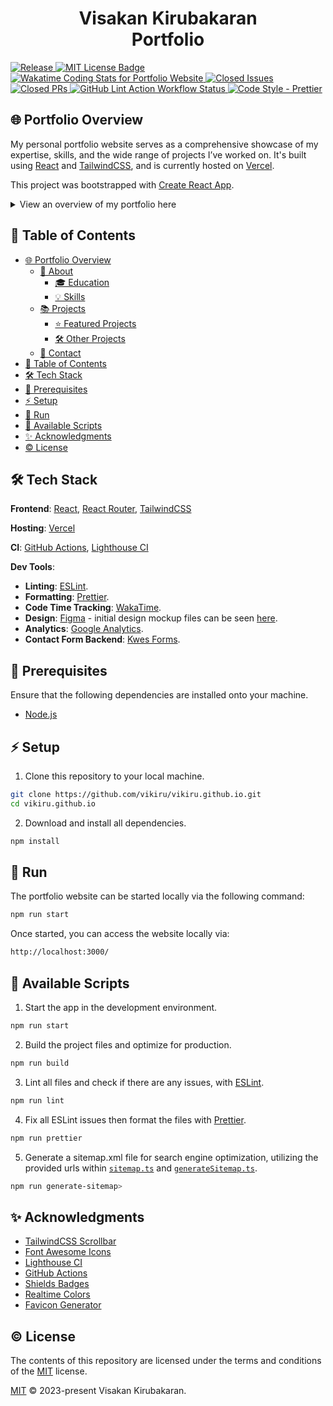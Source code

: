<h1 align="center">Visakan Kirubakaran <br> Portfolio</h1>

<p align="left">
  <a href="https://github.com/vikiru/vikiru.github.io/releases">
    <img src="https://img.shields.io/github/v/release/vikiru/vikiru.github.io" alt="Release" />
  </a>
  <a href="https://github.com/vikiru/vikiru.github.io/blob/main/LICENSE">
    <img src="https://img.shields.io/badge/license-MIT-aqua" alt="MIT License Badge" />
  </a>
  <a href="https://wakatime.com/@vikiru/projects/fqvyqubpbg">
    <img src="https://wakatime.com/badge/user/5e62f99d-3a1e-4fd2-8f37-77919d626a67/project/018bcb76-aa73-40c9-acb6-f83f325c3cd4.svg"
         alt="Wakatime Coding Stats for Portfolio Website" />
  </a>
  <a href="https://github.com/vikiru/vikiru.github.io/issues?q=is%3Aissue+is%3Aclosed">
    <img src="https://img.shields.io/github/issues-closed/vikiru/vikiru.github.io" alt="Closed Issues" />
  </a>
  <a href="https://github.com/vikiru/vikiru.github.io/pulls?q=is%3Apr+is%3Aclosed">
    <img src="https://img.shields.io/github/issues-pr-closed/vikiru/vikiru.github.io?label=closed%20prs" alt="Closed PRs" />
  </a>
  <a href="https://github.com/vikiru/vikiru.github.io/actions/workflows/lint.yml">
    <img src="https://github.com/vikiru/vikiru.github.io/actions/workflows/lint.yml/badge.svg" alt="GitHub Lint Action Workflow Status" />
  </a>
  <a href="https://github.com/prettier/prettier">
    <img src="https://img.shields.io/badge/code_style-prettier-ff69b4.svg?style=flat-square" alt="Code Style - Prettier" />
  </a>
</p>

## 🌐 Portfolio Overview

<p>
  My personal portfolio website serves as a comprehensive showcase of my expertise, skills, and the wide range of projects I’ve worked on. It's built using <a href="https://react.dev/" target="_blank" rel="noopener noreferrer">React</a> and <a href="https://tailwindcss.com/" target="_blank" rel="noopener noreferrer">TailwindCSS</a>,
  and is currently hosted on <a href="https://vercel.com/" target="_blank" rel="noopener noreferrer">Vercel</a>.
</p>

<p>
  This project was bootstrapped with <a href="https://github.com/facebook/create-react-app" target="_blank" rel="noopener noreferrer">Create React App</a>.
</p>

<details closed>

<summary>View an overview of my portfolio here</summary>

### 📄 About

#### 🎓 Education

- **Bachelor of Engineering - BEng, Software Engineering**
  Carleton University (Sept 2018 - Apr 2023)

- **IBM Full Stack Software Developer Certificate**
  [Coursera](https://coursera.org/share/2c288e462af814df334a75f4e59cbfe6) (Oct 2023 - Nov 2023)

- **IBM DevOps and Software Engineering Certificate**
  [Coursera](https://coursera.org/share/ff5dc718cd4f17208f60c5004f079928) (Nov 2023 - Dec 2023)

#### 💡 Skills

- **Languages**: Java, Python, HTML, CSS, JavaScript, TypeScript
- **Frameworks**: Spring, JUnit5, Mocha, Express.js, React, React Router, Django, Flask
- **Libraries**: NumPy, SciPy, SimPy, Pandas, Sinon, Chai, DaisyUI
- **Tools**: Maven, Node.js, npm, pip, git, GitHub, GitHub Desktop, Postman
- **Database**: MySQL, SQLite, MongoDB, Prisma, Sequelize, Mongoose
- **DevOps**: CircleCI, GitHub Actions, Snyk
- **Editor/IDE**: VSCode, IntelliJ, Eclipse
- **Hosting**: GitHub Pages, Heroku, Render, Vercel, Firebase, Fl0, Surge.sh
- **OS**: Windows, Ubuntu

### 📚 Projects

#### ⭐ Featured Projects

<details closed>
<summary>View</summary>

- **Grocadex | Grocery Expenses and Expiry Tracker**

    - Technologies Used: `TypeScript`, `React Native`, `Expo`, `Gluestack UI`, `NativeWind`, `Zustand`, `Tanstack Query`, `Express`, `Passport`, `Prisma`, `PostgreSQL`
    - [GitHub Repo](https://github.com/vikiru/grocadex)
    - [Project Showcase](https://vikiru.vercel.app/projects/Grocadex)

- **Kelbrum | Anime Recommendation System**

    - Technologies Used: `Node.js`, `React`, `React Router`, `TailwindCSS`, `DaisyUI`, `Tensorflow.js`
    - [GitHub Repo](https://github.com/vikiru/kelbrum)
    - [Project Showcase](https://vikiru.vercel.app/projects/Kelbrum)

- **Parseum | Markdown Editor and Parser**

    - Technologies Used: `Node.js`, `Peggy.js`, `React`, `TailwindCSS`, `DaisyUI`
    - [GitHub Repo](https://github.com/vikiru/parseum)
    - [Project Showcase](https://vikiru.vercel.app/projects/Parseum)

- **RESTasaurus | Dinosaur REST API**

    - Technologies Used: `Express.js`, `MongoDB`, `Mongoose`, `Sinon`, `Mocha`, `Chai`
    - [GitHub Repo](https://github.com/vikiru/restasaurus)
    - [Project Showcase](https://vikiru.vercel.app/projects/RESTasaurus)

- **Urvo | Multi-purpose Discord Bot**

    - Technologies Used: `Node.js`, `discord.js`, `SQLite`, `Sequelize`, `Mocha`, `Chai`
    - [GitHub Repo](https://github.com/vikiru/Urvo)
    - [Project Showcase](https://vikiru.vercel.app/projects/Urvo)

- **CodeSmell | Static Analysis Tool**
    - Technologies Used: `Java`, `Maven`, `JUnit`, `Python`, `JavaFX WebView`, `HTML`, `CSS`, `JavaScript`
    - [GitHub Repo](https://github.com/vikiru/CodeSmell)
    - [Project Showcase](https://vikiru.vercel.app/projects/CodeSmell)

</details>

#### 🛠️ Other Projects

<details closed>
<summary>View</summary>

- **Portfolio Website**

    - Technologies Used: `React`, `React Router`, `TailwindCSS`
    - [GitHub Repo](https://github.com/vikiru/vikiru.github.io)
    - [Project Showcase](https://vikiru.vercel.app/projects/Portfolio)

- **discrete-sim | Manufacturing Facility Simulation**

    - Technologies Used: `Python`, `NumPy`, `SciPy`, `SimPy`
    - [GitHub Repo](https://github.com/vikiru/discrete-sim)
    - [Project Showcase](https://vikiru.vercel.app/projects/discrete-sim)

- **Mini-SurveyMonkey | Spring Boot CRUD Web App**

    - Technologies Used: `Java`, `Maven`, `Spring Boot`, `Thymeleaf`, `JUnit`, `HTML`, `CSS`, `JavaScript`
    - [GitHub Repo](https://github.com/vikiru/Mini-SurveyMonkey)
    - [Project Showcase](https://vikiru.vercel.app/projects/Mini-SurveyMonkey)

- **Elevator Simulator | Threads and UDP**

    - Technologies Used: `Java`, `Maven`, `JUnit`
    - GitHub Repo: `private`
    - [Project Showcase](https://vikiru.vercel.app/projects/Elevator-Simulator)

- **Digital Risk | MVC Swing Game**
    - Technologies Used: `Java`, `Maven`, `JUnit`, `Swing`
    - [GitHub Repo](https://github.com/flavji/digitalRisk)
    - [Project Showcase](https://vikiru.vercel.app/projects/digitalRisk)

</details>

### 📧 Contact

 <p align="left">
  <a href="https://www.linkedin.com/in/viskirubakaran/">
    <img src="https://img.shields.io/badge/LinkedIn-0077B5?style=for-the-badge&logo=linkedin&logoColor=white">
  </a>
  <a href="https://github.com/vikiru">
    <img src="https://img.shields.io/badge/GitHub-100000?style=for-the-badge&logo=github&logoColor=white">
  </a>
</p>

</details>

## 📖 Table of Contents

- [🌐 Portfolio Overview](#-portfolio-overview)
  - [📄 About](#-about)
    - [🎓 Education](#-education)
    - [💡 Skills](#-skills)
  - [📚 Projects](#-projects)
    - [⭐ Featured Projects](#-featured-projects)
    - [🛠️ Other Projects](#️-other-projects)
  - [📧 Contact](#-contact)
- [📖 Table of Contents](#-table-of-contents)
- [🛠️ Tech Stack](#️-tech-stack)
- [📝 Prerequisites](#-prerequisites)
- [⚡ Setup](#-setup)
- [🚀 Run](#-run)
- [📜 Available Scripts](#-available-scripts)
- [✨ Acknowledgments](#-acknowledgments)
- [©️ License](#️-license)

## 🛠️ Tech Stack

**Frontend**: [React](https://react.dev/), [React Router](https://reactrouter.com/en/main), [TailwindCSS](https://tailwindcss.com/)

**Hosting**: [Vercel](https://vercel.com/)

**CI**: [GitHub Actions](https://github.com/features/actions), [Lighthouse CI](https://github.com/GoogleChrome/lighthouse-ci)

**Dev Tools**:

- **Linting**: [ESLint](https://eslint.org/).
- **Formatting**: [Prettier](https://prettier.io/).
- **Code Time Tracking**: [WakaTime](https://wakatime.com/).
- **Design**: [Figma](https://www.figma.com/) - initial design mockup files can be seen [here](https://www.figma.com/file/eFWKPcabJAf7FLOdOXd5d6/Portfolio-Website?type=design&t=HThRE3vIBx3VTIwe-6).
- **Analytics**: [Google Analytics](https://marketingplatform.google.com/about/analytics/).
- **Contact Form Backend**: [Kwes Forms](https://kwesforms.com/).

## 📝 Prerequisites

Ensure that the following dependencies are installed onto your machine.

- [Node.js](https://nodejs.org/en/download)

## ⚡ Setup

1. Clone this repository to your local machine.

```bash
git clone https://github.com/vikiru/vikiru.github.io.git
cd vikiru.github.io
```

2. Download and install all dependencies.

```bash
npm install
```

## 🚀 Run

The portfolio website can be started locally via the following command:

```bash
npm run start
```

Once started, you can access the website locally via:

```bash
http://localhost:3000/
```

## 📜 Available Scripts

1. Start the app in the development environment.

```bash
npm run start
```

2. Build the project files and optimize for production.

```bash
npm run build
```

3. Lint all files and check if there are any issues, with [ESLint](https://eslint.org/).

```bash
npm run lint
```

4. Fix all ESLint issues then format the files with [Prettier](https://prettier.io/).

```bash
npm run prettier
```

5. Generate a sitemap.xml file for search engine optimization, utilizing the provided urls within [`sitemap.ts`](./src/assets/data/sitemap.ts) and [`generateSitemap.ts`](./src/scripts/generateSitemap.ts).

```bash
npm run generate-sitemap>
```

## ✨ Acknowledgments

- [TailwindCSS Scrollbar](https://github.com/adoxography/tailwind-scrollbar)
- [Font Awesome Icons](https://fontawesome.com/)
- [Lighthouse CI](https://github.com/GoogleChrome/lighthouse-ci)
- [GitHub Actions](https://github.com/features/actions)
- [Shields Badges](https://github.com/badges/shields)
- [Realtime Colors](https://github.com/juxtopposed/realtimecolors)
- [Favicon Generator](https://favicon.io/favicon-generator/)

## ©️ License

The contents of this repository are licensed under the terms and conditions of the [MIT](https://choosealicense.com/licenses/mit/) license.

[MIT](LICENSE) &copy; 2023-present Visakan Kirubakaran.
